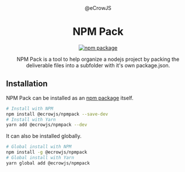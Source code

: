 <div align="center">@eCrowJS</div>
<h1 align="center">NPM Pack</h1>

<div align="center">

[![npm package](https://img.shields.io/npm/v/@ecrowjs/npmpack/latest.svg)](https://www.npmjs.com/package/@ecrowjs/npmpack)

NPM Pack is a tool to help organize a nodejs project by packing the deliverable files into a subfolder with it's own package.json.

</div>

## Installation

NPM Pack can be installed as an [npm package](https://www.npmjs.com/package/@ecrowjs/npmpack) itself.

```sh
# Install with NPM
npm install @ecrowjs/npmpack --save-dev
# Install with Yarn
yarn add @ecrowjs/npmpack --dev
```

It can also be installed globally.

```sh
# Global install with NPM
npm install -g @ecrowjs/npmpack
# Global install with Yarn
yarn global add @ecrowjs/npmpack
```
